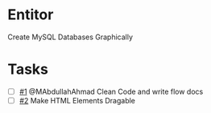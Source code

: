 # Entitor
Create MySQL Databases Graphically

# Tasks
- [ ] [#1](github.com/MAbdullahAhmad/entitor/issues/1) @MAbdullahAhmad Clean Code and write flow docs
- [ ] [#2](github.com/MAbdullahAhmad/entitor/issues/2) Make HTML Elements Dragable  

